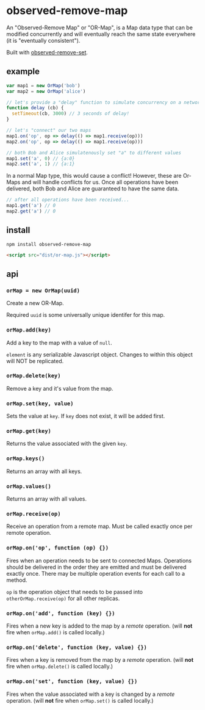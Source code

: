 # observed-remove-map

An "Observed-Remove Map" or "OR-Map", is a Map data type that can be modified concurrently and will eventually reach the same state everywhere (it is "eventually consistent").

Built with [observed-remove-set](https://github.com/RationalCoding/observed-remove-set).

## example

```javascript
var map1 = new OrMap('bob')
var map2 = new OrMap('alice')

// let's provide a "delay" function to simulate concurrency on a network
function delay (cb) {
  setTimeout(cb, 3000) // 3 seconds of delay!
}

// let's "connect" our two maps
map1.on('op', op => delay(() => map1.receive(op)))
map2.on('op', op => delay(() => map1.receive(op)))

// both Bob and Alice simulatenously set "a" to different values
map1.set('a', 0) // {a:0}
map2.set('a', 1) // {a:1}
```

In a normal Map type, this would cause a conflict! However, these are Or-Maps and will handle conflicts for us. Once all operations have been delivered, both Bob and Alice are guaranteed to have the same data.


```javascript
// after all operations have been received...
map1.get('a') // 0
map2.get('a') // 0
```

## install

```
npm install observed-remove-map
```

```html
<script src="dist/or-map.js"></script>
```

## api

### `orMap = new OrMap(uuid)`

Create a new OR-Map.

Required `uuid` is some universally unique identifer for this map.

### `orMap.add(key)`

Add a key to the map with a value of `null`.

`element` is any serializable Javascript object. Changes to within this object will NOT be replicated.

### `orMap.delete(key)`

Remove a key and it's value from the map.

### `orMap.set(key, value)`

Sets the value at `key`. If `key` does not exist, it will be added first.

### `orMap.get(key)`

Returns the value associated with the given `key`.

### `orMap.keys()`

Returns an array with all keys.

### `orMap.values()`

Returns an array with all values.

### `orMap.receive(op)`

Receive an operation from a remote map. Must be called exactly once per remote operation.

### `orMap.on('op', function (op) {})`

Fires when an operation needs to be sent to connected Maps. Operations should be delivered in the order they are emitted and must be delivered exactly once. There may be multiple operation events for each call to a method.

`op` is the operation object that needs to be passed into `otherOrMap.receive(op)` for all other replicas.

### `orMap.on('add', function (key) {})`

Fires when a new key is added to the map by a *remote* operation. (will **not** fire when `orMap.add()` is called locally.)

### `orMap.on('delete', function (key, value) {})`

Fires when a key is removed from the map by a *remote* operation. (will **not** fire when `orMap.delete()` is called locally.)

### `orMap.on('set', function (key, value) {})`

Fires when the value associated with a key is changed by a *remote* operation. (will **not** fire when `orMap.set()` is called locally.)

